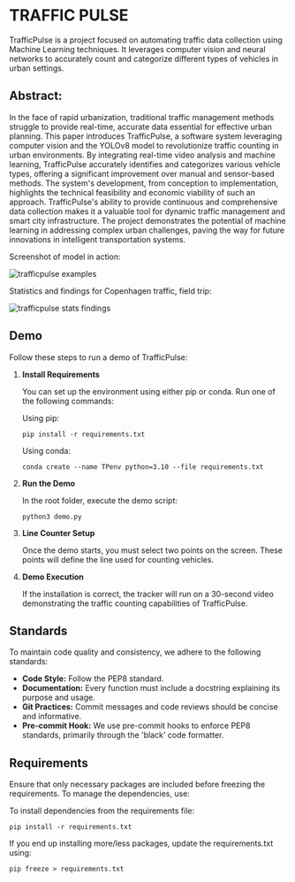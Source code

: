 # TRAFFIC PULSE
TrafficPulse is a project focused on automating traffic data collection using Machine Learning techniques. It leverages computer vision and neural networks to accurately count and categorize different types of vehicles in urban settings.

## Abstract:

In the face of rapid urbanization, traditional traffic management methods struggle to provide real-time, accurate data essential for effective urban planning. This paper introduces TrafficPulse, a software system leveraging computer vision and the YOLOv8 model to revolutionize traffic counting in urban environments. By integrating real-time video analysis and machine learning, TrafficPulse accurately identifies and categorizes various vehicle types, offering a significant improvement over manual and sensor-based methods. The system's development, from conception to implementation, highlights the technical feasibility and economic viability of such an approach. TrafficPulse's ability to provide continuous and comprehensive data collection makes it a valuable tool for dynamic traffic management and smart city infrastructure. The project demonstrates the potential of machine learning in addressing complex urban challenges, paving the way for future innovations in intelligent transportation systems.

Screenshot of model in action:

![trafficpulse examples](https://github.com/user-attachments/assets/67f3cd33-86a1-48ed-a6db-d9062ad0863c)

Statistics and findings for Copenhagen traffic, field trip:

![trafficpulse stats findings](https://github.com/user-attachments/assets/a9df487a-fdcc-4703-b2c0-7ead96d7a9a7)



## Demo

Follow these steps to run a demo of TrafficPulse:

1. **Install Requirements**

   You can set up the environment using either pip or conda. Run one of the following commands:

   Using pip:
   ```
   pip install -r requirements.txt
   ```

   Using conda:
   ```
   conda create --name TPenv python=3.10 --file requirements.txt
   ```

2. **Run the Demo**

   In the root folder, execute the demo script:
   ```
   python3 demo.py
   ```

3. **Line Counter Setup**

   Once the demo starts, you must select two points on the screen. These points will define the line used for counting vehicles.

4. **Demo Execution**

   If the installation is correct, the tracker will run on a 30-second video demonstrating the traffic counting capabilities of TrafficPulse.

## Standards

To maintain code quality and consistency, we adhere to the following standards:

- **Code Style:** Follow the PEP8 standard.
- **Documentation:** Every function must include a docstring explaining its purpose and usage.
- **Git Practices:** Commit messages and code reviews should be concise and informative.
- **Pre-commit Hook:** We use pre-commit hooks to enforce PEP8 standards, primarily through the 'black' code formatter.

## Requirements

Ensure that only necessary packages are included before freezing the requirements. To manage the dependencies, use:

To install dependencies from the requirements file:
```
pip install -r requirements.txt
```

If you end up installing more/less packages, update the requirements.txt using:
```
pip freeze > requirements.txt
```

